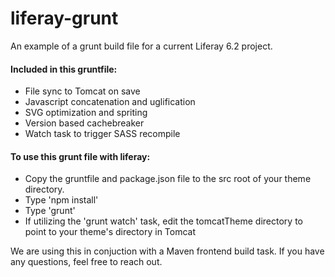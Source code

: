 # liferay-grunt
An example of a grunt build file for a current Liferay 6.2 project. 

#### Included in this gruntfile:
* File sync to Tomcat on save
* Javascript concatenation and uglification
* SVG optimization and spriting
* Version based cachebreaker 
* Watch task to trigger SASS recompile

#### To use this grunt file with liferay:
* Copy the gruntfile and package.json file to the src root of your theme directory.
* Type 'npm install'
* Type 'grunt'
* If utilizing the 'grunt watch' task, edit the tomcatTheme directory to point to your theme's directory in Tomcat


We are using this in conjuction with a Maven frontend build task. If you have any questions, feel free to reach out.

